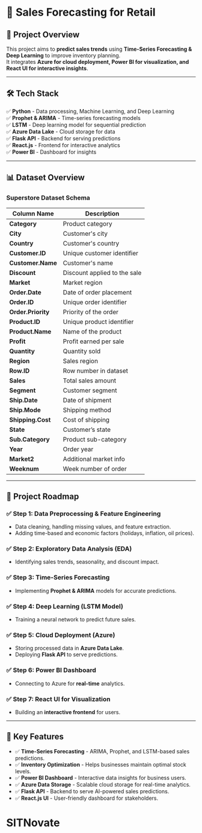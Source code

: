 # 🔹 Sales Forecasting for Retail

## 🚀 Project Overview  
This project aims to **predict sales trends** using **Time-Series Forecasting & Deep Learning** to improve inventory planning.  
It integrates **Azure for cloud deployment, Power BI for visualization, and React UI for interactive insights**.  

---

## 🛠 Tech Stack  
✅ **Python** - Data processing, Machine Learning, and Deep Learning  
✅ **Prophet & ARIMA** - Time-series forecasting models  
✅ **LSTM** - Deep learning model for sequential prediction  
✅ **Azure Data Lake** - Cloud storage for data  
✅ **Flask API** - Backend for serving predictions  
✅ **React.js** - Frontend for interactive analytics  
✅ **Power BI** - Dashboard for insights  

---

## 📊 Dataset Overview  
### **Superstore Dataset Schema**  

| Column Name        | Description |
|--------------------|-------------|
| **Category**        | Product category |
| **City**           | Customer's city |
| **Country**        | Customer's country |
| **Customer.ID**    | Unique customer identifier |
| **Customer.Name**  | Customer's name |
| **Discount**       | Discount applied to the sale |
| **Market**         | Market region |
| **Order.Date**     | Date of order placement |
| **Order.ID**       | Unique order identifier |
| **Order.Priority** | Priority of the order |
| **Product.ID**     | Unique product identifier |
| **Product.Name**   | Name of the product |
| **Profit**         | Profit earned per sale |
| **Quantity**       | Quantity sold |
| **Region**         | Sales region |
| **Row.ID**         | Row number in dataset |
| **Sales**          | Total sales amount |
| **Segment**        | Customer segment |
| **Ship.Date**      | Date of shipment |
| **Ship.Mode**      | Shipping method |
| **Shipping.Cost**  | Cost of shipping |
| **State**         | Customer’s state |
| **Sub.Category**   | Product sub-category |
| **Year**           | Order year |
| **Market2**        | Additional market info |
| **Weeknum**        | Week number of order |

---

## 📌 Project Roadmap  
### ✅ **Step 1: Data Preprocessing & Feature Engineering**  
- Data cleaning, handling missing values, and feature extraction.  
- Adding time-based and economic factors (holidays, inflation, oil prices).  

### ✅ **Step 2: Exploratory Data Analysis (EDA)**  
- Identifying sales trends, seasonality, and discount impact.  

### ✅ **Step 3: Time-Series Forecasting**  
- Implementing **Prophet & ARIMA** models for accurate predictions.  

### ✅ **Step 4: Deep Learning (LSTM Model)**  
- Training a neural network to predict future sales.  

### ✅ **Step 5: Cloud Deployment (Azure)**  
- Storing processed data in **Azure Data Lake**.  
- Deploying **Flask API** to serve predictions.  

### ✅ **Step 6: Power BI Dashboard**  
- Connecting to Azure for **real-time** analytics.  

### ✅ **Step 7: React UI for Visualization**  
- Building an **interactive frontend** for users.  


---

## 📌 Key Features  
- ✅ **Time-Series Forecasting** - ARIMA, Prophet, and LSTM-based sales predictions.  
- ✅ **Inventory Optimization** - Helps businesses maintain optimal stock levels.  
- ✅ **Power BI Dashboard** - Interactive data insights for business users.  
- ✅ **Azure Data Storage** - Scalable cloud storage for real-time analytics.  
- ✅ **Flask API** - Backend to serve AI-powered sales predictions.  
- ✅ **React.js UI** - User-friendly dashboard for stakeholders.  

# SITNovate
